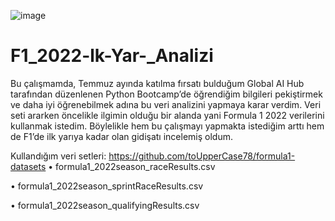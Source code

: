 ![image](https://user-images.githubusercontent.com/76530751/186391004-43088975-1b0f-4d0c-adda-5ba9a15c2a16.png)




# F1_2022-lk-Yar-_Analizi
Bu çalışmamda, Temmuz ayında katılma fırsatı bulduğum Global AI Hub tarafından düzenlenen Python Bootcamp’de öğrendiğim bilgileri pekiştirmek ve daha iyi öğrenebilmek adına bu veri analizini yapmaya karar verdim. Veri seti ararken öncelikle ilgimin olduğu bir alanda yani Formula 1 2022 verilerini kullanmak istedim. Böylelikle hem bu çalışmayı yapmakta istediğim arttı hem de F1’de ilk yarıya kadar olan gidişatı incelemiş oldum.

Kullandığım veri setleri: 
https://github.com/toUpperCase78/formula1-datasets
•	formula1_2022season_raceResults.csv

•	formula1_2022season_sprintRaceResults.csv

•	formula1_2022season_qualifyingResults.csv


